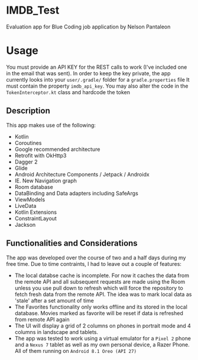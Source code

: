 # IMDB_Test

Evaluation app for Blue Coding job application by Nelson Pantaleon

# Usage
You must provide an API KEY for the REST calls to work (I've included one in the email that was sent). In order to keep the key private, the app currently looks into your `user/.gradle/` folder for a `gradle.properties` file
It must contain the property `imdb_api_key`. You may also alter the code in the `TokenInterceptor.kt` class and hardcode the token

## Description
This app makes use of the following:
- Kotlin
- Coroutines
- Google recommended architecture
- Retrofit with OkHttp3
- Dagger 2
- Glide
- Android Architecture Components / Jetpack / Androidx
- IE. New Navigation graph
- Room database
- DataBinding and Data adapters including SafeArgs
- ViewModels
- LiveData
- Kotlin Extensions
- ConstraintLayout
- Jackson

## Functionalities and Considerations

The app was developed over the course of two and a half days during my free time. 
Due to time contraints, I had to leave out a couple of features: 
- The local databse cache is incomplete. 
For now it caches the data from the remote API and all subsequent requests are made using the Room unless you use pull down to refresh
which will force the repository to fetch fresh data from the remote API. The idea was to mark local data as 'stale' after a set amount of time
- The Favorites functionality only works offline and its stored in the local database. Movies marked as favorite will be reset if data is refreshed from remote API again
- The UI will display a grid of 2 columns on phones in portrait mode and 4 columns in landscape and tablets.
- The app was tested to work using a virtual emulator for a `Pixel 2` phone and a `Nexus 7` tablet as well as my own personal device, a Razer Phone.
All of them running on `Android 8.1 Oreo (API 27)`

